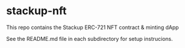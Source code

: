 # stackup-nft
This repo contains the Stackup ERC-721 NFT contract &amp; minting dApp

See the README.md file in each subdirectory for setup instrucions.

